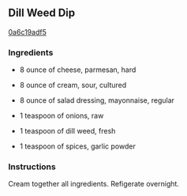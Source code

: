 ## Dill Weed Dip

[0a6c19adf5](http://online-cookbook.com/goto/cook/rpage/000F8C)

### Ingredients

 - 8 ounce of cheese, parmesan, hard

 - 8 ounce of cream, sour, cultured

 - 8 ounce of salad dressing, mayonnaise, regular

 - 1 teaspoon of onions, raw

 - 1 teaspoon of dill weed, fresh

 - 1 teaspoon of spices, garlic powder

### Instructions

Cream together all ingredients. Refigerate overnight.